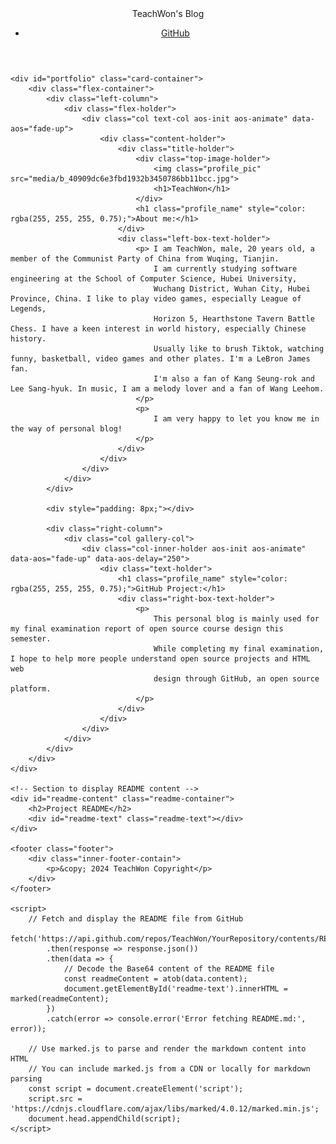 <head>
    <meta charset="UTF-8">
    <meta name="viewport" content="width=device-width, initial-scale=1, maximum-scale=1, user-scalable=no">
    <meta http-equiv="X-UA-Compatible" content="ie=edge" />
    <meta name="description" content="TeachWon's Blog">
    <meta name="author" content="TeachWon">
    <meta name="keywords" content="blog, TeachWon, web development">
    <title>TeachWon's Blog</title>
    <link rel="icon" href="https://cdn-icons-png.flaticon.com/128/2593/2593542.png" type="image/x-icon">
    <link rel="stylesheet" href="styles.css">
    <link rel="stylesheet" href="https://cdnjs.cloudflare.com/ajax/libs/font-awesome/5.15.3/css/all.min.css">
    <link rel="preconnect" href="https://fonts.googleapis.com">
    <link rel="preconnect" href="https://fonts.gstatic.com" crossorigin>
    <link href="https://fonts.googleapis.com/css2?family=Dongle:wght@300&display=swap" rel="stylesheet">
</head>

<body>
    <header>
        <div class="header-shows">
            <div class="header-img" id="BlueLogo">
            </div>
            <div class="nav-menu nav-menu-center" style="pointer-events: none;">TeachWon's Blog</div>
        </div>
        <div class="nav-button">
            <nav>
                <ul class="nav-menu nav-menu-github">
                    <li>
                        <a href="https://github.com/TeachWon">
                            <i class="fab fa-github"></i> GitHub
                        </a>
                    </li>
                </ul>
            </nav>
        </div>
    </header>

    <div id="portfolio" class="card-container">
        <div class="flex-container">
            <div class="left-column">
                <div class="flex-holder">
                    <div class="col text-col aos-init aos-animate" data-aos="fade-up">
                        <div class="content-holder">
                            <div class="title-holder">
                                <div class="top-image-holder">
                                    <img class="profile_pic" src="media/b_40909dc6e3fbd1932b3450786bb11bcc.jpg">
                                    <h1>TeachWon</h1>
                                </div>
                                <h1 class="profile_name" style="color: rgba(255, 255, 255, 0.75);">About me:</h1>
                            </div>
                            <div class="left-box-text-holder">
                                <p> I am TeachWon, male, 20 years old, a member of the Communist Party of China from Wuqing, Tianjin. 
                                    I am currently studying software engineering at the School of Computer Science, Hubei University, 
                                    Wuchang District, Wuhan City, Hubei Province, China. I like to play video games, especially League of Legends, 
                                    Horizon 5, Hearthstone Tavern Battle Chess. I have a keen interest in world history, especially Chinese history.
                                    Usually like to brush Tiktok, watching funny, basketball, video games and other plates. I'm a LeBron James fan. 
                                    I'm also a fan of Kang Seung-rok and Lee Sang-hyuk. In music, I am a melody lover and a fan of Wang Leehom.
                                </p>
                                <p>
                                    I am very happy to let you know me in the way of personal blog!
                                </p>
                            </div>
                        </div>
                    </div>
                </div>
            </div>

            <div style="padding: 8px;"></div>

            <div class="right-column">
                <div class="col gallery-col">
                    <div class="col-inner-holder aos-init aos-animate" data-aos="fade-up" data-aos-delay="250">
                        <div class="text-holder">
                            <h1 class="profile_name" style="color: rgba(255, 255, 255, 0.75);">GitHub Project:</h1>
                            <div class="right-box-text-holder">
                                <p> 
                                    This personal blog is mainly used for my final examination report of open source course design this semester. 
                                    While completing my final examination, I hope to help more people understand open source projects and HTML web 
                                    design through GitHub, an open source platform.
                                </p>
                            </div>
                        </div>
                    </div>
                </div>
            </div>
        </div>
    </div>

    <!-- Section to display README content -->
    <div id="readme-content" class="readme-container">
        <h2>Project README</h2>
        <div id="readme-text" class="readme-text"></div>
    </div>

    <footer class="footer">
        <div class="inner-footer-contain">
            <p>&copy; 2024 TeachWon Copyright</p>
        </div>
    </footer>

    <script>
        // Fetch and display the README file from GitHub
        fetch('https://api.github.com/repos/TeachWon/YourRepository/contents/README.md')
            .then(response => response.json())
            .then(data => {
                // Decode the Base64 content of the README file
                const readmeContent = atob(data.content);
                document.getElementById('readme-text').innerHTML = marked(readmeContent);
            })
            .catch(error => console.error('Error fetching README.md:', error));

        // Use marked.js to parse and render the markdown content into HTML
        // You can include marked.js from a CDN or locally for markdown parsing
        const script = document.createElement('script');
        script.src = 'https://cdnjs.cloudflare.com/ajax/libs/marked/4.0.12/marked.min.js';
        document.head.appendChild(script);
    </script>
</body>
</html>
